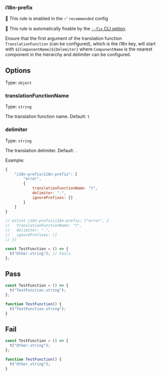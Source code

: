 ### i18n-prefix

💼 This rule is enabled in the ✅ `recommended` config

🔧 This rule is automatically fixable by
the [`--fix` CLI option](https://eslint.org/docs/latest/user-guide/command-line-interface#--fix).

Ensure that the first argument of the translation function `TranslationFunction` (can be configured),
which is the i18n key,
will start with `${ComponentName}${Delemiter}` where `ComponentName` is the nearest component in the hierarchy
and delimiter can be configured.

## Options

Type: `object`

### translationFunctionName

Type: `string`

The translation function name. Default: `t`

### delimiter

Type: `string`

The translation delimiter. Default: `.`

Example:

```js
{
	"i18n-prefix/i18n-prefix": [
		"error",
		{
            translationFunctionName: "t",
            delimiter: ".",
            ignorePrefixes: []
		}
	]
}
```

```js
// eslint i18n-prefix/i18n-prefix: ["error", {
//   translationFunctionName: "t",
//   delimiter: ".",
//   ignorePrefixes: []
// }]

const TestFunction = () => {
  t("Other.string"); // Fails
};
```

## Pass

```js
const TestFunction = () => {
  t("TestFunction.string");
};
```

```js
function TestFunction() {
  t("TestFunction.string");
}
```

## Fail

```js
const TestFunction = () => {
  t("Other.string");
};
```

```js
function TestFunction() {
  t("Other.string");
}
```
